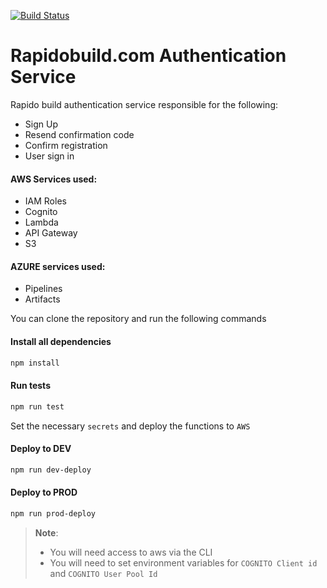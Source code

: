 [![Build Status](https://dev.azure.com/reddyhorcrux/Rapidobuild.com/_apis/build/status/virtuelabs-io.rapido-build-auth?branchName=master)](https://dev.azure.com/reddyhorcrux/Rapidobuild.com/_build/latest?definitionId=7&branchName=master)
# Rapidobuild.com Authentication Service
Rapido build authentication service responsible for the following:
- Sign Up
- Resend confirmation code
- Confirm registration
- User sign in

#### AWS Services used:
- IAM Roles
- Cognito
- Lambda
- API Gateway
- S3

#### AZURE services used:
- Pipelines
- Artifacts

You can clone the repository and run the following commands

#### Install all dependencies
```sh
npm install
```

#### Run tests
```sh
npm run test
```

Set the necessary `secrets` and deploy the functions to `AWS`

#### Deploy to DEV
```sh
npm run dev-deploy
```

#### Deploy to PROD
```sh
npm run prod-deploy
```

> **Note**:
> - You will need access to aws via the CLI
> - You will need to set environment variables for `COGNITO Client id` and `COGNITO User Pool Id`
